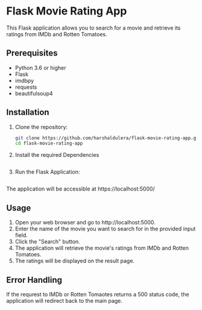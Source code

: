 # Flask Movie Rating App

This Flask application allows you to search for a movie and retrieve its ratings from IMDb and Rotten Tomatoes.

## Prerequisites

- Python 3.6 or higher
- Flask 
- imdbpy 
- requests 
- beautifulsoup4 

## Installation

1. Clone the repository:

   ```bash
   git clone https://github.com/harshaldulera/flask-movie-rating-app.git
   cd flask-movie-rating-app

2.  Install the required Dependencies

    ```pip install -r requirements.py

3. Run the Flask Application:

    ```python app
The application will be accessible at https://localhost:5000/

## Usage

1. Open your web browser and go to http://localhost:5000.
2. Enter the name of the movie you want to search for in the provided input field.
3. Click the "Search" button.
4. The application will retrieve the movie's ratings from IMDb and Rotten Tomatoes.
5. The ratings will be displayed on the result page.

## Error Handling

If the requrest to IMDb or Rotten Tomaotes returns a 500 status code, the application will redirect back to the main page.